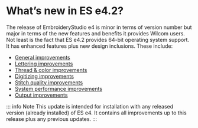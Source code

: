 # What’s new in ES e4.2?

The release of EmbroideryStudio e4 is minor in terms of version number but major in terms of the new features and benefits it provides Wilcom users. Not least is the fact that ES e4.2 provides 64-bit operating system support. It has enhanced features plus new design inclusions. These include:

- [General improvements](General_improvements)
- [Lettering improvements](Lettering_improvements)
- [Thread & color improvements](Thread_color_improvements)
- [Digitizing improvements](Digitizing_improvements)
- [Stitch quality improvements](Stitch_quality_improvements)
- [System performance improvements](System_performance_improvements)
- [Output improvements](Output_improvements)

::: info Note
This update is intended for installation with any released version (already installed) of ES e4\. It contains all improvements up to this release plus any previous updates.
:::
